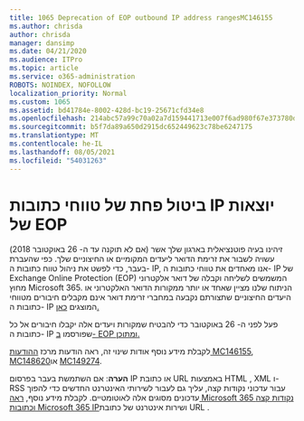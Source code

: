 ```yaml
---
title: 1065 Deprecation of EOP outbound IP address rangesMC146155
ms.author: chrisda
author: chrisda
manager: dansimp
ms.date: 04/21/2020
ms.audience: ITPro
ms.topic: article
ms.service: o365-administration
ROBOTS: NOINDEX, NOFOLLOW
localization_priority: Normal
ms.custom: 1065
ms.assetid: bd41784e-8002-428d-bc19-25671cfd34e8
ms.openlocfilehash: 214abc57a99c70a02a7d159441713e007f6ad980f67e373780d4ca297f69f764
ms.sourcegitcommit: b5f7da89a650d2915dc652449623c78be6247175
ms.translationtype: MT
ms.contentlocale: he-IL
ms.lasthandoff: 08/05/2021
ms.locfileid: "54031263"
---
```

# <a name="deprecation-of-eop-outbound-ip-address-ranges"></a>ביטול פחת של טווחי כתובות IP יוצאות של EOP

זיהינו בעיה פוטנציאלית בארגון שלך אשר (אם לא תוקנה עד ה- 26 באוקטובר 2018) עשויה לשבור את זרימת הדואר ליעדים המקומיים או החיצוניים שלך. כפי שהעברת בעבר, כדי לפשט את ניהול טווח כתובות ה- IP, אנו מאחדים את טווחי כתובות ה- IP של Exchange Online Protection (EOP) המשמשים לשליחה וקבלה של דואר אלקטרוני מחוץ Microsoft 365. הניתוח שלנו מציין שאחד או יותר ממקורות הדואר האלקטרוני או היעדים החיצוניים שתצורתם נקבעה במחברי זרימת דואר אינם מקבלים חיבורים מטווחי כתובות ה- IP המוצגים [כאן.](https://docs.microsoft.com/office365/SecurityCompliance/eop/exchange-online-protection-ip-addresses)

פעל לפני ה- 26 באוקטובר כדי להבטיח שמקורות ויעדים אלה יקבלו חיבורים אל כל כתובות ה- IP שפורסמו [ב- EOP ומתוכן.](https://docs.microsoft.com/office365/SecurityCompliance/eop/exchange-online-protection-ip-addresses)

לקבלת מידע נוסף אודות שינוי זה, ראה הודעות מרכז [ההודעות MC146155](https://portal.office.com/AdminPortal/home?switchtomodern=true#/MessageCenter?id=MC146155), [MC148620](https://portal.office.com/AdminPortal/home?switchtomodern=true#/MessageCenter?id=MC148620)או [MC149274](https://portal.office.com/AdminPortal/home?switchtomodern=true#/MessageCenter?id=MC149274).

**הערה**: אם השתמשת בעבר בפרסום IP או כתובת URL באמצעות HTML , XML ו- RSS עבור עדכוני נקודות קצה, עליך גם לעבור לשירותי האינטרנט החדשים כדי להפוך עדכונים מסוגים אלה לאוטומטיים. לקבלת מידע נוסף, [ראה Microsoft 365 נקודות קצה וכתובות Microsoft 365 IP](https://techcommunity.microsoft.com/t5/Office-365-Blog/Announcing-Office-365-endpoint-categories-and-Office-365-IP/ba-p/177638)ושירות אינטרנט של כתובת URL .
